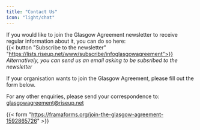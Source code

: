 ```yaml
---
title: "Contact Us"
icon: "light/chat"
---
```


If you would like to join the Glasgow Agreement newsletter to receive regular information about it, you can do so here:  
{{< button "Subscribe to the newsletter" "https://lists.riseup.net/www/subscribe/infoglasgowagreement">}}  
*Alternatively, you can send us an email asking to be subsribed to the newsletter*  

If your organisation wants to join the Glasgow Agreement, please fill out the form below.  

For any other enquiries, please send your correspondence to:  
glasgowagreement@riseup.net  

{{< form "https://framaforms.org/join-the-glasgow-agreement-1592865726" >}}